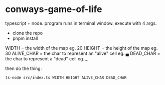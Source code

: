 # conways-game-of-life

typescript + node. program runs in terminal window. execute with 4 args.

- clone the repo
- pnpm install

WIDTH = the width of the map eg. 20
HEIGHT = the height of the map eg. 30
ALIVE_CHAR = the char to represent an "alive" cell eg. ▄
DEAD_CHAR = the char to represent a "dead" cell eg. _

then do the thing:

`ts-node src/index.ts WIDTH HEIGHT ALIVE_CHAR DEAD_CHAR`
